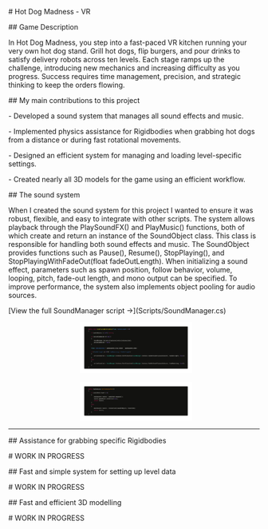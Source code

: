 \# Hot Dog Madness - VR



\## Game Description



In Hot Dog Madness, you step into a fast-paced VR kitchen running your very own hot dog stand. Grill hot dogs, flip burgers, and pour drinks to satisfy delivery robots across ten levels. Each stage ramps up the challenge, introducing new mechanics and increasing difficulty as you progress. Success requires time management, precision, and strategic thinking to keep the orders flowing.



\## My main contributions to this project



\- Developed a sound system that manages all sound effects and music.

\- Implemented physics assistance for Rigidbodies when grabbing hot dogs from a distance or during fast rotational movements.

\- Designed an efficient system for managing and loading level-specific settings.

\- Created nearly all 3D models for the game using an efficient workflow.



\## The sound system

When I created the sound system for this project I wanted to ensure it was robust, flexible, and easy to integrate with other scripts. The system allows playback through the PlaySoundFX() and PlayMusic() functions, both of which create and return an instance of the SoundObject class. This class is responsible for handling both sound effects and music. The SoundObject provides functions such as Pause(), Resume(), StopPlaying(), and StopPlayingWithFadeOut(float fadeOutLength). When initializing a sound effect, parameters such as spawn position, follow behavior, volume, looping, pitch, fade-out length, and mono output can be specified. To improve performance, the system also implements object pooling for audio sources.



\[View the full SoundManager script →](Scripts/SoundManager.cs)



<div align="center">

&nbsp; <img src="Images/soundmanager1.png" width="45%" />

&nbsp; <img src="Images/soundmanager2.png" width="45%" />

</div>



---



\## Assistance for grabbing specific Rigidbodies



\# WORK IN PROGRESS



\## Fast and simple system for setting up level data



\# WORK IN PROGRESS



\## Fast and efficient 3D modelling



\# WORK IN PROGRESS

